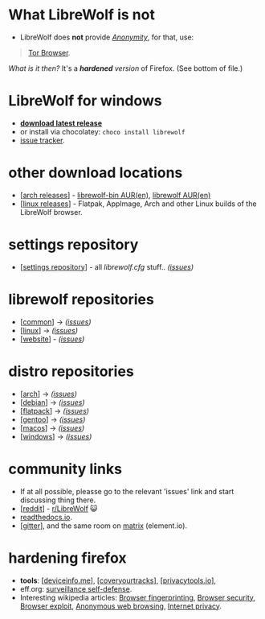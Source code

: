 # What LibreWolf is not

* LibreWolf does **not** provide _[Anonymity](https://en.wikipedia.org/wiki/Anonymous_web_browsing)_, for that, use:
> [Tor Browser](https://www.torproject.org/).

_What is it then?_ It's a **_hardened_** _version_ of Firefox. (See bottom of file.)

# LibreWolf for windows

* **[download latest release](https://gitlab.com/librewolf-community/browser/windows/-/releases)**
* or install via chocolatey: `choco install librewolf`
* [issue tracker](https://gitlab.com/librewolf-community/browser/windows/-/issues).

# other download locations

* [[arch releases](https://gitlab.com/librewolf-community/browser/arch/-/releases)] - [librewolf-bin AUR(en)](https://aur.archlinux.org/packages/librewolf-bin/), [librewolf AUR(en)](https://aur.archlinux.org/packages/librewolf/)
* [[linux releases](https://gitlab.com/librewolf-community/browser/linux/-/releases)] - Flatpak, AppImage, Arch and other Linux builds of the LibreWolf browser.

# settings repository

* [[settings repository](https://gitlab.com/librewolf-community/settings)] - all _librewolf.cfg_ stuff.. _([issues](https://gitlab.com/librewolf-community/settings/-/issues))_

# librewolf repositories

* [[common](https://gitlab.com/librewolf-community/browser/common)] -> _([issues](https://gitlab.com/librewolf-community/browser/common/-/issues))_
* [[linux](https://gitlab.com/librewolf-community/browser/linux)] -> _([issues](https://gitlab.com/librewolf-community/browser/linux/-/issues))_
* [[website](https://gitlab.com/librewolf-community/librewolf-community.gitlab.io)] - _([issues](https://gitlab.com/librewolf-community/librewolf-community.gitlab.io/-/issues))_

# distro repositories

* [[arch](https://gitlab.com/librewolf-community/browser/arch)] -> _([issues](https://gitlab.com/librewolf-community/browser/arch/-/issues))_
* [[debian](https://gitlab.com/librewolf-community/browser/debian)] -> _([issues](https://gitlab.com/librewolf-community/browser/debian/-/issues))_
* [[flatpack](https://gitlab.com/librewolf-community/browser/flatpak)] -> _([issues](https://gitlab.com/librewolf-community/browser/flatpak/-/issues))_
* [[gentoo](https://gitlab.com/librewolf-community/browser/gentoo)] -> _([issues](https://gitlab.com/librewolf-community/browser/gentoo/-/issues))_
* [[macos](https://gitlab.com/librewolf-community/browser/macos)] -> _([issues](https://gitlab.com/librewolf-community/browser/macos/-/issues))_
* [[windows](https://gitlab.com/librewolf-community/browser/windows)] -> _([issues](https://gitlab.com/librewolf-community/browser/windows/-/issues))_

# community links

* If at all possible, pleasse go to the relevant 'issues' link and start discussing thing there.
* [[reddit](https://www.reddit.com/r/LibreWolf/)] - [r/LibreWolf](https://www.reddit.com/r/LibreWolf/) 😺
* [readthedocs.io](https://librewolf.readthedocs.io/en/latest/).
* [[gitter](https://gitter.im/librewolf-community/librewolf)], and the same room on [matrix](https://app.element.io/#/room/#librewolf-community_librewolf:gitter.im) (element.io).

# hardening firefox

* **tools**: [[deviceinfo.me](https://www.deviceinfo.me/)], [[coveryourtracks](https://coveryourtracks.eff.org/learn)], [[privacytools.io](https://privacytools.io/browsers/)], 
* eff.org: [surveillance self-defense](https://ssd.eff.org/en).
* Interesting wikipedia articles: [Browser fingerprinting](https://en.wikipedia.org/wiki/Device_fingerprint), [Browser security](https://en.wikipedia.org/wiki/Browser_security), [Browser exploit](https://en.wikipedia.org/wiki/Browser_exploit), [Anonymous web browsing](https://en.wikipedia.org/wiki/Anonymous_web_browsing), [Internet privacy](https://en.wikipedia.org/wiki/Internet_privacy).
